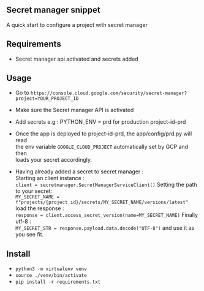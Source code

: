 ## Secret manager snippet

A quick start to configure a project with secret manager

## Requirements
- Secret manager api activated and secrets added


## Usage

- Go to `https://console.cloud.google.com/security/secret-manager?project=YOUR_PROJECT_ID`  
- Make sure the Secret manager API is activated  
- Add secrets e.g : PYTHON_ENV = prd for production project-id-prd  
- Once the app is deployed to project-id-prd, the app/config/prd.py will read  
the env variable `GOOGLE_CLOUD_PROJECT` automatically set by GCP and then  
loads your secret accordingly.  

- Having already added a secret to secret manager :  
     Starting an client instance :  
         `client = secretmanager.SecretManagerServiceClient()`
     Setting the path to your secret:  
         `MY_SECRET_NAME = f"projects/{project_id}/secrets/MY_SECRET_NAME/versions/latest"`
     load the response :  
         `response = client.access_secret_version(name=MY_SECRET_NAME)`
     Finally utf-8 :  
         `MY_SECRET_STR = response.payload.data.decode("UTF-8")` and use it as you see fit.

## Install
- `python3 -m virtualenv venv`
- `source ./venv/bin/activate`
- `pip install -r requirements.txt`
